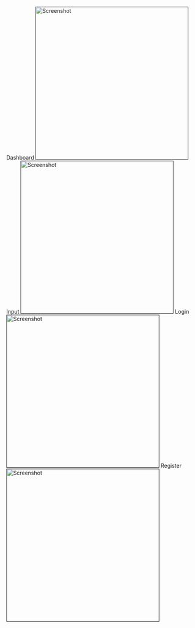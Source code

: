 Dashboard
<a href="" target="_blank"><img src="https://media.discordapp.net/attachments/796998932910571523/1167016067294568458/Screenshot_402.png?ex=654c9768&is=653a2268&hm=9d26ea17e4fcc6501bf028e20d4e052ce89fd4236294766b5a3e19c92e446633&=&width=1246&height=701" width="400" alt="Screenshot"></a>
Input
<a href="" target="_blank"><img src="https://media.discordapp.net/attachments/796998932910571523/1167016067672047758/Screenshot_403.png?ex=654c9768&is=653a2268&hm=8c0e99f0ae5aba456495fcfd0df1f017475eb1dd9fd9e1783e0c306066a09414&=&width=1246&height=701" width="400" alt="Screenshot"></a>
Login
<a href="" target="_blank"><img src="https://media.discordapp.net/attachments/796998932910571523/1167016068041158656/Screenshot_404.png?ex=654c9768&is=653a2268&hm=7c48dfa2393ee1a97a669eab955da129be223849424e35f010fdc7a89a46d834&=&width=1246&height=701" width="400" alt="Screenshot"></a>
Register
<a href="" target="_blank"><img src="https://media.discordapp.net/attachments/796998932910571523/1167016068414447696/Screenshot_405.png?ex=654c9768&is=653a2268&hm=a85350aa2acbc50eb778c31ce0e22a4185c0e3775962c64bda5fbbe9e870003b&=&width=1246&height=701" width="400" alt="Screenshot"></a>

